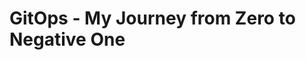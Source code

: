 # GitOps - My Journey from Zero to Negative One

<!--


we can't have nive things


At the dawn of time, when times were harsh,
an APPLICATION
    runs on a MACHINE
=> "It works on my machine"

then, after decoupling the application from the machine,
an APPLICATION
	runs on an OS
		that operates a MACHINE
=> "It works on my OS"

because we still thought the application was too close from the machine (and because applications started having expectations about the underlying OS)
an APPLICATION
	runs on GUEST OS
		in a VM
			on a HOST OS
				that operates the MACHINE
=> "It works in my VM"

when virtual machines got too slow for our speed greed,
an APPLICATION
	runs on HALF AN OS
		isolated in a CONTAINER
			sharing its other half with a HOST OS
				that operates the MACHINE
=> "It works in my container"

but, thanks the gods, today,
an APPLICATION
	runs on HALF AN OS
		isolated in its CONTAINER
			wrapped by a POD
				part of a REPLICA SET
					managed by a DEPLOYMENT
						running on KUBERNETES-FIRST OS
							in a VM (you really didn't think they'd go away so easily)
								forming a CLUSTER
									provisioned in the CLOUD
=> "It works on my cluster"

Application release management has never been so streamlined.

-->


<!--


at the essence of the universe is the application


create a web app
make it simple
start with a greeter
use .NET (hey, nobody is perfect)
call it hello
define its behavior
    GET /       => "Hello.", plain text
    GET /<name> => "Hello, <name>."
simple web api


now that we've got our application, we must build it, and ship it.
easy just press F5, right?
well, no, we need to properly build it, package it, and deploy it.
but there is a problem: I never learned how to do that in Uni, I've always pressed F5!
because, remember: we can't have nice things (some malevolent among you will have said that a first time when I mentioned the use of .NET)

dotnet publish "/tmp/builder" --configuration Release --no-self-contained --output "/tmp/builder/publish"

dotnet publish                  -> which, pretty much indicates what we want to do here
"/tmp/builder"                  -> the path to the applitation project to build
--configuration Release         -> .NET build configurations bundle compiler options.
                                   The default configuration is 'Debug'; it has compiler options to output debugging information.
                                   The other built-in configuration to 'Release', which has options to request make the compiler optimize your code harder.
--no-self-contained             -> Self-contained applications bundle the .NET runtime along with your own code.
                                   Rather, I'll make a prerequisite for anyone wanting to run my greeter application to install the .NET runtime.
                                   Between the ASP.NET Core Runtime, the .NET Desktop Runtime and then .NET Runtime listed on https://dotnet.microsoft.com/en-us/download/dotnet/7.0,
                                   this will confuse everyone! Just the ASP.NET one has seven options to install it on windows!
                                   Again, we can't have nice things, I'm just doing my part.
--output "/tmp/builder/publish" -> The output directory to place the published application in.

save it into a script, call it publish-me-daddy.ps1

admire the published results
run te published app
it works (of course, it's mine! That feeling wont last for long, though)

-->
